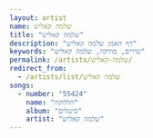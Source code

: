 ```yaml
---
layout: artist
name: שלמה קאליש
title: "שלמה קאליש"
description: "דף האמן שלמה קאליש"
keywords: "שירים, מוזיקה, שלמה קאליש"
permalink: /artists/שלמה-קאליש/
redirect_from:
  - /artists/list/שלמה קאליש
songs:
  - number: "55424"
    name: "הללוקה"
    album: "סינגלים"
    artist: "שלמה קאליש"
---
```

